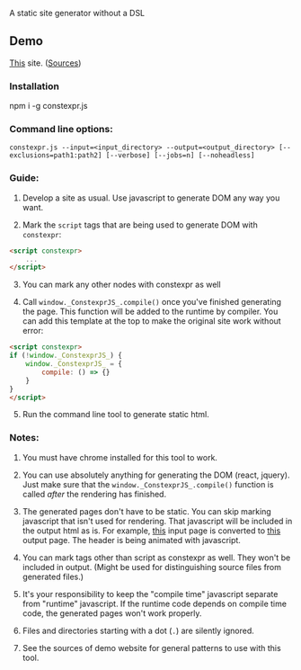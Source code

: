 A static site generator without a DSL

## Demo

[This](https://fctorial.github.io) site. ([Sources](https://github.com/fctorial/fctorial.github.io.src))

### Installation

   npm i -g constexpr.js

### Command line options:

    constexpr.js --input=<input_directory> --output=<output_directory> [--exclusions=path1:path2] [--verbose] [--jobs=n] [--noheadless]

### Guide:

1. Develop a site as usual. Use javascript to generate DOM any way you want.

2. Mark the `script` tags that are being used to generate DOM with `constexpr`:

```html
<script constexpr>
    ...
</script>
```

3. You can mark any other nodes with constexpr as well

4. Call `window._ConstexprJS_.compile()` once you've finished generating the page. This function will be added to the
   runtime by compiler. You can add this template at the top to make the original site work without error:

```html
<script constexpr>
if (!window._ConstexprJS_) {
    window._ConstexprJS_ = {
        compile: () => {}
    }
}
</script>
```

5. Run the command line tool to generate static html.

### Notes:

1. You must have chrome installed for this tool to work.

2. You can use absolutely anything for generating the DOM (react, jquery). Just make sure that
   the `window._ConstexprJS_.compile()` function is called *after* the rendering has finished.

3. The generated pages don't have to be static. You can skip marking javascript that isn't used for rendering. That javascript will
   be included in the output html as is. For example, [this](https://fctorial.github.io/demos/constexpr.js/input.html)
   input page is converted to [this](https://fctorial.github.io/demos/constexpr.js/output.html) output page. The header
   is being animated with javascript.

4. You can mark tags other than script as constexpr as well. They won't be included in output.
   (Might be used for distinguishing source files from generated files.)

5. It's your responsibility to keep the "compile time" javascript separate from "runtime" javascript. If the runtime
   code depends on compile time code, the generated pages won't work properly.
   
6. Files and directories starting with a dot (`.`) are silently ignored.

7. See the sources of demo website for general patterns to use with this tool.

